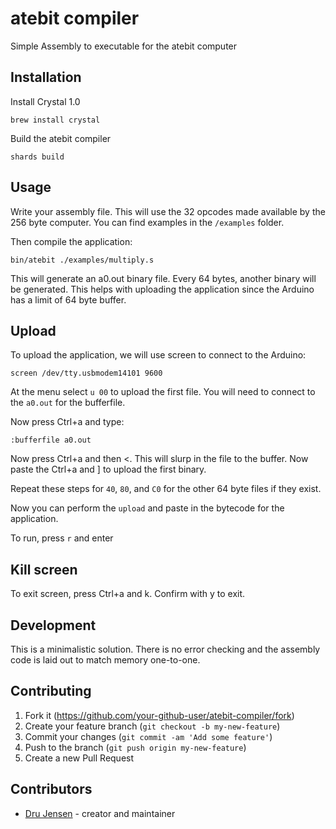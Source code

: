 # atebit compiler

Simple Assembly to executable for the atebit computer

## Installation

Install Crystal 1.0
```
brew install crystal
```

Build the atebit compiler
```
shards build
```

## Usage

Write your assembly file.  This will use the 32 opcodes made available by the 256 byte computer.  You can find examples in the `/examples` folder.

Then compile the application:
```
bin/atebit ./examples/multiply.s
```

This will generate an a0.out binary file.  Every 64 bytes, another binary will be generated.  This helps with uploading the application since the Arduino has a limit of 64 byte buffer.

## Upload

To upload the application, we will use screen to connect to the Arduino:
```
screen /dev/tty.usbmodem14101 9600
```

At the menu select `u 00` to upload the first file.  You will need to connect to the `a0.out` for the bufferfile.

Now press Ctrl+a and type:
```
:bufferfile a0.out
```

Now press Ctrl+a and then <.  This will slurp in the file to the buffer.
Now paste the Ctrl+a and ] to upload the first binary.

Repeat these steps for `40`, `80`, and `C0` for the other 64 byte files if they exist.

Now you can perform the `upload` and paste in the bytecode for the application.

To run, press `r` and enter

## Kill screen

To exit screen, press Ctrl+a and k. Confirm with y to exit.

## Development

This is a minimalistic solution.  There is no error checking and the assembly code is laid out to match memory one-to-one.

## Contributing

1. Fork it (<https://github.com/your-github-user/atebit-compiler/fork>)
2. Create your feature branch (`git checkout -b my-new-feature`)
3. Commit your changes (`git commit -am 'Add some feature'`)
4. Push to the branch (`git push origin my-new-feature`)
5. Create a new Pull Request

## Contributors

- [Dru Jensen](https://github.com/drujensen) - creator and maintainer
